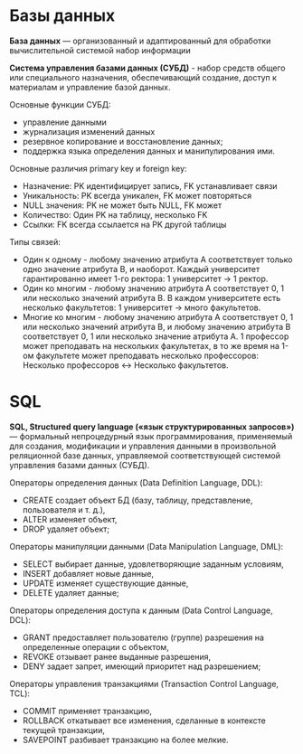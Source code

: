 # Базы данных 

**База данных** — организованный и адаптированный для обработки вычислительной системой набор информации

**Система управления базами данных (СУБД)** - набор средств общего или специального назначения, обеспечивающий создание, доступ к материалам и управление базой данных.

Основные функции СУБД:
  - управление данными
  - журнализация изменений данных
  - резервное копирование и восстановление данных;
  - поддержка языка определения данных и манипулирования ими.

Основные различия primary key и foreign key:
  - Назначение: PK идентифицирует запись, FK устанавливает связи
  - Уникальность: PK всегда уникален, FK может повторяться
  - NULL значения: PK не может быть NULL, FK может
  - Количество: Один PK на таблицу, несколько FK
  - Ссылки: FK всегда ссылается на PK другой таблицы

Типы связей:
  - Один к одному - любому значению атрибута А соответствует только одно значение атрибута В, и наоборот.
    Каждый университет гарантированно имеет 1-го ректора: 1 университет → 1 ректор.
  - Один ко многим - любому значению атрибута А соответствует 0, 1 или несколько значений атрибута В.
    В каждом университете есть несколько факультетов: 1 университет → много факультетов.
  - Многие ко многим - любому значению атрибута А соответствует 0, 1 или несколько значений атрибута В, и любому значению атрибута В соответствует 0, 1 или несколько значение атрибута А.
    1 профессор может преподавать на нескольких факультетах, в то же время на 1-ом факультете может преподавать несколько профессоров: Несколько профессоров ↔ Несколько факультетов.

# SQL

**SQL, Structured query language («язык структурированных запросов»)** — формальный непроцедурный язык программирования, применяемый для создания, модификации и управления данными в произвольной реляционной базе данных, управляемой соответствующей системой управления базами данных (СУБД).

Операторы определения данных (Data Definition Language, DDL):
  - CREATE создает объект БД (базу, таблицу, представление, пользователя и т. д.),
  - ALTER изменяет объект,
  - DROP удаляет объект;

Операторы манипуляции данными (Data Manipulation Language, DML):
  - SELECT выбирает данные, удовлетворяющие заданным условиям,
  - INSERT добавляет новые данные,
  - UPDATE изменяет существующие данные,
  - DELETE удаляет данные;
    
Операторы определения доступа к данным (Data Control Language, DCL):
  - GRANT предоставляет пользователю (группе) разрешения на определенные операции с объектом,
  - REVOKE отзывает ранее выданные разрешения,
  - DENY задает запрет, имеющий приоритет над разрешением;

Операторы управления транзакциями (Transaction Control Language, TCL):
  - COMMIT применяет транзакцию,
  - ROLLBACK откатывает все изменения, сделанные в контексте текущей транзакции,
  - SAVEPOINT разбивает транзакцию на более мелкие.
